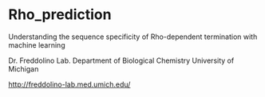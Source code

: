 # Rho_prediction
Understanding the sequence specificity of Rho-dependent termination with machine learning

Dr. Freddolino Lab.
Department of Biological Chemistry
University of Michigan

http://freddolino-lab.med.umich.edu/
